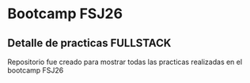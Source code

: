 # Bootcamp FSJ26

## Detalle de practicas FULLSTACK
Repositorio fue creado para mostrar todas las practicas realizadas en el bootcamp FSJ26
